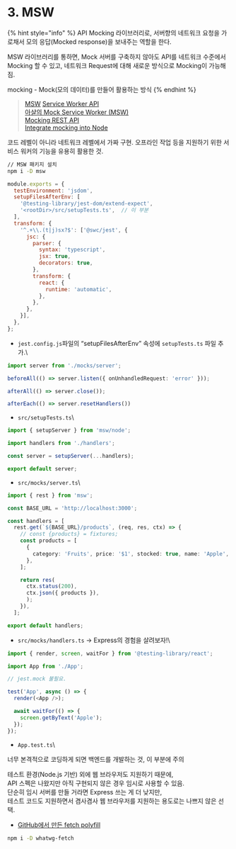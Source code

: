 # 3. MSW

{% hint style="info" %}
API Mocking 라이브러리로, 서버향의 네트워크 요청을 가로채서 모의 응답(Mocked response)을 보내주는 역할을 한다.

MSW 라이브러리를 통하면, Mock 서버를 구축하지 않아도 API를 네트워크 수준에서 Mocking 할 수 있고, 네트워크 Request에 대해 새로운 방식으로 Mocking이 가능해짐.

mocking - Mock(모의 데이터)를 만들어 활용하는 방식
{% endhint %}

> [MSW](https://mswjs.io/) [Service Worker API](https://developer.mozilla.org/ko/docs/Web/API/Service\_Worker\_API)\
> [아샬의 Mock Service Worker (MSW)](https://github.com/ahastudio/til/blob/main/mock-api/msw.md)\
> [Mocking REST API](https://mswjs.io/docs/getting-started/mocks/rest-api)\
> [Integrate mocking into Node](https://mswjs.io/docs/getting-started/integrate/node)

코드 레벨이 아니라 네트워크 레벨에서 가짜 구현. 오프라인 작업 등을 지원하기 위한 서비스 워커의 기능을 유용히 활용한 것.

```bash
// MSW 패키지 설치
npm i -D msw
```

```javascript
module.exports = {
  testEnvironment: 'jsdom',
  setupFilesAfterEnv: [
    '@testing-library/jest-dom/extend-expect',
    '<rootDir>/src/setupTests.ts',  // 이 부분
  ],
  transform: {
    '^.+\\.(t|j)sx?$': ['@swc/jest', {
      jsc: {
        parser: {
          syntax: 'typescript',
          jsx: true,
          decorators: true,
        },
        transform: {
          react: {
            runtime: 'automatic',
          },
        },
      },
    }],
  },
};
```

* `jest.config.js`파일의 “setupFilesAfterEnv” 속성에 `setupTests.ts` 파일 추가.\


```typescript
import server from './mocks/server';

beforeAll(() => server.listen({ onUnhandledRequest: 'error' }));

afterAll(() => server.close());

afterEach(() => server.resetHandlers())
```

* `src/setupTests.ts`\


```typescript
import { setupServer } from 'msw/node';

import handlers from './handlers';

const server = setupServer(...handlers);

export default server;
```

* `src/mocks/server.ts`\


```typescript
import { rest } from 'msw';

const BASE_URL = 'http://localhost:3000';

const handlers = [
  rest.get(`${BASE_URL}/products`, (req, res, ctx) => {
    // const {products} = fixtures;
    const products = [
      {
        category: 'Fruits', price: '$1', stocked: true, name: 'Apple',
      },
    ];

    return res(
      ctx.status(200),
      ctx.json({ products }),
      );
    }),
  ];

export default handlers;
```

* `src/mocks/handlers.ts` → Express의 경험을 살려보자!\


```typescript
import { render, screen, waitFor } from '@testing-library/react';

import App from './App';

// jest.mock 불필요.

test('App', async () => {
  render(<App />);

  await waitFor(() => {
    screen.getByText('Apple');
  });
});
```

* `App.test.ts`\


너무 본격적으로 코딩하게 되면 백엔드를 개발하는 것, 이 부분에 주의

테스트 환경(Node.js 기반) 외에 웹 브라우저도 지원하기 때문에,\
API 스펙은 나왔지만 아직 구현되지 않은 경우 임시로 사용할 수 있음.\
단순히 임시 서버를 만들 거라면 Express 쓰는 게 더 낮지만,\
테스트 코드도 지원하면서 겸사겸사 웹 브라우저를 지원하는 용도로는 나쁘지 않은 선택.

* [GitHub에서 만든 fetch polyfill](https://github.com/github/fetch)

```bash
npm i -D whatwg-fetch
```
